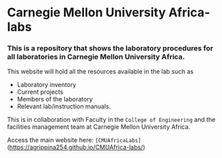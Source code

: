 # Carnegie Mellon University Africa-labs
### This is a repository that shows the laboratory procedures for all laboratories in Carnegie Mellon University Africa. 

This website will hold all the resources available in the lab such as
  - Laboratory inventory
  - Current projects 
  - Members of the laboratory
  - Relevant lab/instruction manuals. 
  
This is in collaboration with Faculty in the `College of Engineering` and the facilities management team at Carnegie Mellon University Africa.

Access the main website here: 
`[CMUAfricaLabs]`(https://agrippina254.github.io/CMUAfrica-labs/)

